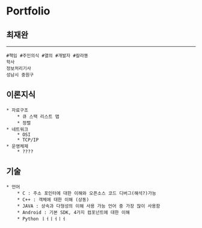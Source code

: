 # Portfolio
## 최재완
-----------
    #책임 #주인의식 #열의 #개발자 #칼라똥
    학사
    정보처리기사
    성남시 중원구
## 이론지식
    * 자료구조
        * 큐 스택 리스트 맵
        * 정렬
    * 네트워크
        * OSI
        * TCP/IP
    * 운영체제
        * ????
## 기술
    * 언어
        * C : 주소 포인터에 대한 이해와 오픈소스 코드 디버그(해석?)가능
        * C++ : 객체에 대한 이해 (상동)
        * JAVA : 상속과 다형성의 이해 사용 가능 언어 중 가장 많이 사용함
        * Android : 기본 SDK, 4가지 컴포넌트에 대한 이해 
        * Python ㅣㅓㅣㅓㅣㅓ
